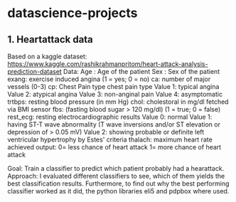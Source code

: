 # datascience-projects
## 1. Heartattack data

Based on a kaggle dataset: https://www.kaggle.com/rashikrahmanpritom/heart-attack-analysis-prediction-dataset
Data: 
    Age : Age of the patient
    Sex : Sex of the patient
    exang: exercise induced angina (1 = yes; 0 = no)
    ca: number of major vessels (0-3)
    cp: Chest Pain type chest pain type
        Value 1: typical angina
        Value 2: atypical angina
        Value 3: non-anginal pain
        Value 4: asymptomatic
    trtbps: resting blood pressure (in mm Hg)
    chol: cholestoral in mg/dl fetched via BMI sensor
    fbs: (fasting blood sugar > 120 mg/dl) (1 = true; 0 = false)
    rest_ecg: resting electrocardiographic results
        Value 0: normal
        Value 1: having ST-T wave abnormality (T wave inversions and/or ST elevation or depression of > 0.05 mV)
        Value 2: showing probable or definite left ventricular hypertrophy by Estes' criteria
    thalach: maximum heart rate achieved
    output: 0= less chance of heart attack 1= more chance of heart attack

Goal: Train a classifier to predict which patient probably had a hearattack. 
Approach: I evaluated different classifiers to see, which of them yields the best classification results. Furthermore, to find out why the best performing classifier worked as it did, the python libraries eli5 and pdpbox where used.

